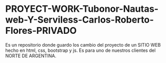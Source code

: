 # PROYECT-WORK-Tubonor-Nautas-web-Y-Serviless-Carlos-Roberto-Flores-PRIVADO
Es un repositorio donde guardo los cambio del proyecto de un SITIO WEB hecho en html, css, bootstrap y js. Es para uno de nuestros clientes del NORTE DE ARGENTINA.
